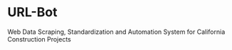 # URL-Bot
Web Data Scraping, Standardization and Automation System for California Construction Projects
